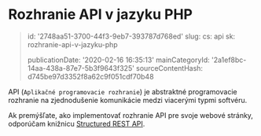 Rozhranie API v jazyku PHP
==========================

> id: '2748aa51-3700-44f3-9eb7-393787d768ed'
> slug:
> 	cs: api
> 	sk: rozhranie-api-v-jazyku-php
> 
> publicationDate: '2020-02-16 16:35:13'
> mainCategoryId: '2a1ef8bc-14aa-438a-87e7-5b3f9643f325'
> sourceContentHash: d745be97d3352f8a62c9f051cdf70b48

API (`Aplikačné programovacie rozhranie`) je abstraktné programovacie rozhranie na zjednodušenie komunikácie medzi viacerými typmi softvéru.

Ak premýšľate, ako implementovať rozhranie API pre svoje webové stránky, odporúčam knižnicu [Structured REST API](https://github.com/baraja-core/structured-api).
